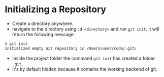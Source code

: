 # Initializing a Repository

- Create a directory anywhere.
- navigate to the directory using `cd <directory>` and run `git init`. it will return the following message:

```bash
❯ git init
Initialized empty Git repository in /Users/user/code/.git/
```

- Inside the project folder the command `git init` has created a folder `.git`,
- it's by default hidden because it contains the working backend of git.
